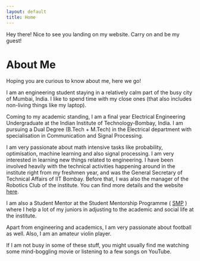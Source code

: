 ```yaml
---
layout: default
title: Home
---
```

	
<p class="message">
  Hey there! Nice to see you landing on my website. Carry on and be my guest!
</p>	

#  About Me

Hoping you are curious to know about me, here we go!

I am an engineering student staying in a relatively calm part of the busy city of Mumbai, India. I like to spend time with my close ones (that also includes non-living things like my laptop).

Coming to my academic standing, I am a final year Electrical Engineering Undergraduate at the Indian Institute of Technology-Bombay, India. I am pursuing a Dual Degree (B.Tech + M.Tech) in the Electrical department with specialisation in Communication and Signal Processing.
 
I am very passionate about math intensive tasks like probability, optimisation, machine learning and also signal processing. I am very interested in learning new things related to engineering. I have been involved heavily with the technical activities happening around in the institute right from my freshmen year, and was the General Secretary of Technical Affairs of IIT Bombay. Before that, I was also the manager of the Robotics Club of the institute. You can find more details and the website [here]( http://stab-iitb.org/ ). 

I am also a Student Mentor at the Student Mentorship Programme ( [SMP]( http://smp.iitb.ac.in/ ) ) where I help a lot of my juniors in adjusting to the academic and social life at the institute.

Apart from engineering and academics, I am very passionate about football as well. Also, I am an amateur violin player.

If I am not busy in some of these stuff, you might usually find me watching some mind-boggling movie or listening to a few songs on YouTube.
